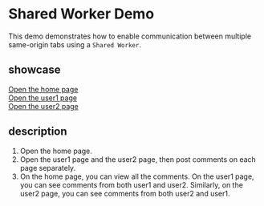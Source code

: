 # Shared Worker Demo

This demo demonstrates how to enable communication between multiple same-origin tabs using a `Shared Worker`.

## showcase

[Open the home page](https://011015.github.io/study-space/shared-worker/index.html)  
[Open the user1 page](https://011015.github.io/study-space/shared-worker/index1.html)  
[Open the user2 page](https://011015.github.io/study-space/shared-worker/index2.html)

## description

1. Open the home page.
2. Open the user1 page and the user2 page, then post comments on each page separately.
3. On the home page, you can view all the comments. On the user1 page, you can see comments from both user1 and user2. Similarly, on the user2 page, you can see comments from both user2 and user1.
